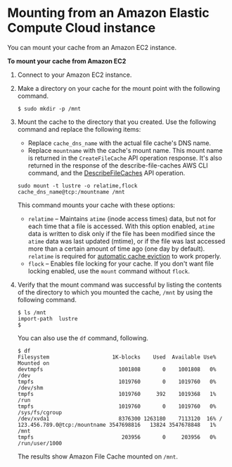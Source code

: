 # Mounting from an Amazon Elastic Compute Cloud instance<a name="mounting-ec2-instance"></a>

You can mount your cache from an Amazon EC2 instance\.

**To mount your cache from Amazon EC2**

1. Connect to your Amazon EC2 instance\.

1. Make a directory on your cache for the mount point with the following command\.

   ```
   $ sudo mkdir -p /mnt
   ```

1. Mount the cache to the directory that you created\. Use the following command and replace the following items:
   + Replace `cache_dns_name` with the actual file cache's DNS name\.
   + Replace `mountname` with the cache's mount name\. This mount name is returned in the `CreateFileCache` API operation response\. It's also returned in the response of the describe\-file\-caches AWS CLI command, and the [DescribeFileCaches](https://docs.aws.amazon.com/fsx/latest/APIReference/API_DescribeFileCaches.html) API operation\.

   ```
   sudo mount -t lustre -o relatime,flock cache_dns_name@tcp:/mountname /mnt
   ```

    This command mounts your cache with these options:
   +  `relatime` – Maintains `atime` \(inode access times\) data, but not for each time that a file is accessed\. With this option enabled, `atime` data is written to disk only if the file has been modified since the `atime` data was last updated \(mtime\), or if the file was last accessed more than a certain amount of time ago \(one day by default\)\. `relatime` is required for [automatic cache eviction](cache-eviction.md#auto-cache-eviction) to work properly\.
   +  `flock` – Enables file locking for your cache\. If you don't want file locking enabled, use the `mount` command without `flock`\. 

1. Verify that the mount command was successful by listing the contents of the directory to which you mounted the cache, `/mnt` by using the following command\.

   ```
   $ ls /mnt
   import-path  lustre
   $
   ```

   You can also use the `df` command, following\.

   ```
   $ df
   Filesystem                    1K-blocks    Used  Available Use% Mounted on
   devtmpfs                        1001808       0    1001808   0% /dev
   tmpfs                           1019760       0    1019760   0% /dev/shm
   tmpfs                           1019760     392    1019368   1% /run
   tmpfs                           1019760       0    1019760   0% /sys/fs/cgroup
   /dev/xvda1                      8376300 1263180    7113120  16% /
   123.456.789.0@tcp:/mountname 3547698816   13824 3547678848   1% /mnt
   tmpfs                            203956       0     203956   0% /run/user/1000
   ```

   The results show Amazon File Cache mounted on `/mnt`\.